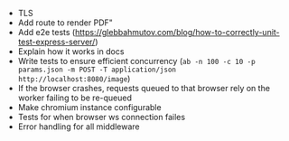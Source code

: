 - TLS
- Add route to render PDF"
- Add e2e tests (https://glebbahmutov.com/blog/how-to-correctly-unit-test-express-server/)
- Explain how it works in docs
- Write tests to ensure efficient concurrency (`ab -n 100 -c 10 -p    params.json -m POST -T application/json http://localhost:8080/image`)
- If the browser crashes, requests queued to that browser rely on the worker failing to be re-queued
- Make chromium instance configurable
- Tests for when browser ws connection failes
- Error handling for all middleware
